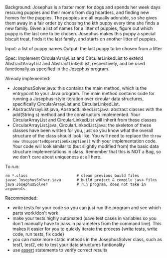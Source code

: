 Background: Josephus is a foster mom for dogs and spends 
her week days rescuing puppies and their moms from dog 
hoarders, and finding new homes for the puppies. The puppies 
are all equally adorable, so she gives them away in a fair 
order by choosing the kth puppy every time she finds 
a new family. Given a list of names for 
a litter of puppies, figure out which puppy is the last one to 
be chosen. Josephus makes this puppy a special biscuit treat, finds it the 
last family, and starts on another litter of puppies.

Input: a list of puppy names
Output: the last puppy to be chosen from a litter

Spec: Implement CircularArrayList and CircularLinkedList to extend AbstractArrayList and AbstractLinkedList, respectively, and be used functionally as specified in the Josephus program. 

Already implemented:
 - JosephusSolver.java: this contains the main method, which is the entrypoint to your Java program. The main method contains code for running a Josephus-style iteration over circular data structures, specifically CircularArrayList and CircularLinkedList.
 - AbstractArrayList.java, AbstractLinkedList.java: abstract classes with the add(String s) method and the constructors implemented. Your CircularArrayList and CircularLinkedList will inherit from these classes
 - CircularArrayList.java, CircularLinkedList.java: the skeleton of these classes have been written for you, just so you know what the overall structure of the class should look like. You will need to replace the `throw new UnsupportedOperationException()` with your implementation code. Your code will look similar to (but slightly modified from) the basic data structure implementations in class. Remember that this is NOT a Bag, so we don't care about uniqueness at all here.

To run:
```
rm *.class                      # clean previous build files
javac JosephusSolver.java       # build project & compile java files
java JosephusSolver             # run program, does not take in arguments
```


Recommended:
* write tests for your code so you can just run the program and see which parts work/don't work
* make your tests highly automated (save test cases in variables so you don't manually have to pass in parameters from the command line).
This makes it easier for you to quickly iterate the process {write tests, write code, run tests, fix code}
* you can make more static methods in the JosephusSolver class, such as test1, test2, etc to test your data structures funtionality
* use [assert](http://stackoverflow.com/questions/2758224/what-does-the-java-assert-keyword-do-and-when-should-it-be-used) statements to verify correct results
